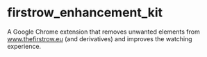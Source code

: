 firstrow_enhancement_kit
========================

A Google Chrome extension that removes unwanted elements from www.thefirstrow.eu (and derivatives) and improves the watching experience.